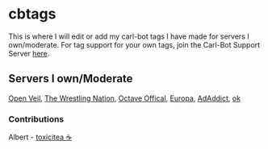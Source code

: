 # cbtags 
This is where I will edit or add my carl-bot tags I have made for servers I own/moderate. For tag support for your own tags, join the Carl-Bot Support Server [here](https://discord.gg/DSg744v).

## Servers I own/Moderate
[Open Veil](https://discord.gg/V4zXs3k),
[The Wrestling Nation](https://discord.gg/tvsnf2c),
[Octave Offical](https://discord.gg/musicbot),
[Europa](https://discord.gg/H43z7hm),
[AdAddict](https://discord.gg/fk9jeKq),
[ok](https://discord.gg/hbAws6G)

### Contributions
Albert - [toxicitea ☕](https://discord.gg/4PM7QNr)
